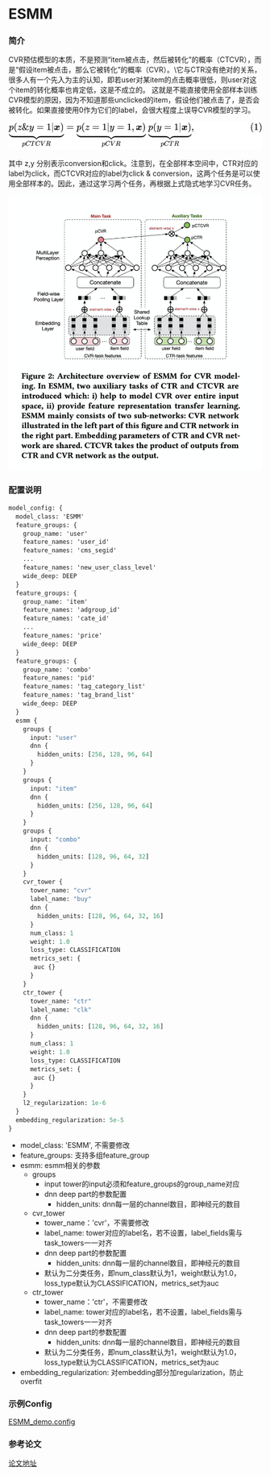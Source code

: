 # ESMM

### 简介

CVR预估模型的本质，不是预测“item被点击，然后被转化”的概率（CTCVR），而是“假设item被点击，那么它被转化”的概率（CVR）。\\它与CTR没有绝对的关系，很多人有一个先入为主的认知，即若user对某item的点击概率很低，则user对这个item的转化概率也肯定低，这是不成立的。
这就是不能直接使用全部样本训练CVR模型的原因，因为不知道那些unclicked的item，假设他们被点击了，是否会被转化。如果直接使用0作为它们的label，会很大程度上误导CVR模型的学习。

![](../../images/models/essm_func.svg)

其中 z,y 分别表示conversion和click。注意到，在全部样本空间中，CTR对应的label为click，而CTCVR对应的label为click & conversion，这两个任务是可以使用全部样本的。因此，通过这学习两个任务，再根据上式隐式地学习CVR任务。

![esmm.png](../../images/models/esmm.png)

### 配置说明

```protobuf
model_config: {
  model_class: 'ESMM'
  feature_groups: {
    group_name: 'user'
    feature_names: 'user_id'
    feature_names: 'cms_segid'
    ...
    feature_names: 'new_user_class_level'
    wide_deep: DEEP
  }
  feature_groups: {
    group_name: 'item'
    feature_names: 'adgroup_id'
    feature_names: 'cate_id'
    ...
    feature_names: 'price'
    wide_deep: DEEP
  }
  feature_groups: {
    group_name: 'combo'
    feature_names: 'pid'
    feature_names: 'tag_category_list'
    feature_names: 'tag_brand_list'
    wide_deep: DEEP
  }
  esmm {
    groups {
      input: "user"
      dnn {
        hidden_units: [256, 128, 96, 64]
      }
    }
    groups {
      input: "item"
      dnn {
        hidden_units: [256, 128, 96, 64]
      }
    }
    groups {
      input: "combo"
      dnn {
        hidden_units: [128, 96, 64, 32]
      }
    }
    cvr_tower {
      tower_name: "cvr"
      label_name: "buy"
      dnn {
        hidden_units: [128, 96, 64, 32, 16]
      }
      num_class: 1
      weight: 1.0
      loss_type: CLASSIFICATION
      metrics_set: {
       auc {}
      }
    }
    ctr_tower {
      tower_name: "ctr"
      label_name: "clk"
      dnn {
        hidden_units: [128, 96, 64, 32, 16]
      }
      num_class: 1
      weight: 1.0
      loss_type: CLASSIFICATION
      metrics_set: {
       auc {}
      }
    }
    l2_regularization: 1e-6
  }
  embedding_regularization: 5e-5
}
```

- model\_class: 'ESMM', 不需要修改
- feature\_groups: 支持多组feature\_group
- esmm: esmm相关的参数
  - groups
    - input  tower的input必须和feature\_groups的group\_name对应
    - dnn deep part的参数配置
      - hidden\_units: dnn每一层的channel数目，即神经元的数目
  - cvr\_tower
    - tower\_name：'cvr'，不需要修改
    - label\_name: tower对应的label名，若不设置，label\_fields需与task\_towers一一对齐
    - dnn deep part的参数配置
      - hidden\_units: dnn每一层的channel数目，即神经元的数目
    - 默认为二分类任务，即num\_class默认为1，weight默认为1.0，loss\_type默认为CLASSIFICATION，metrics\_set为auc
  - ctr\_tower
    - tower\_name：'ctr'，不需要修改
    - label\_name: tower对应的label名，若不设置，label\_fields需与task\_towers一一对齐
    - dnn deep part的参数配置
      - hidden\_units: dnn每一层的channel数目，即神经元的数目
    - 默认为二分类任务，即num\_class默认为1，weight默认为1.0，loss\_type默认为CLASSIFICATION，metrics\_set为auc
- embedding\_regularization: 对embedding部分加regularization，防止overfit

### 示例Config

[ESMM\_demo.config](https://easy-rec.oss-cn-hangzhou.aliyuncs.com/config/esmm.config)

### 参考论文

[论文地址](https://arxiv.org/abs/1804.07931)
